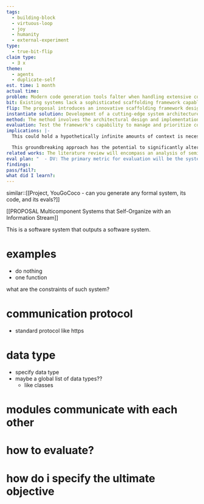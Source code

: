 ```yaml
---
tags:
  - building-block
  - virtuous-loop
  - joy
  - humanity
  - external-experiment
type:
  - true-bit-flip
claim type:
  - ∃ x
theme:
  - agents
  - duplicate-self
est. time: 1 month
actual time: 
problem: Modern code generation tools falter when handling extensive contexts that necessitate the prioritization of myriad concepts, leading to suboptimal performance and inefficiencies in software development processes.
bit: Existing systems lack a sophisticated scaffolding framework capable of intelligently managing and prioritizing the complex interplay of various components within large contexts, resulting in a static integration of software components that demands manual oversight for updates and optimizations.
flip: The proposal introduces an innovative scaffolding framework designed to autonomously prioritize concepts within vast contexts, leveraging a modular composition of deterministic and probabilistic functions, along with model components. This framework aims to facilitate the dynamic reorganization and optimization of these components in response to evolving information, thereby enhancing the system's adaptability and efficiency.
instantiate solution: Development of a cutting-edge system architecture that empowers software components to automatically restructure and refine their operations based on incoming data. This architecture will incorporate modular elements, including deterministic functions, probabilistic functions, and various model components, which will interact through meticulously defined protocols to ensure seamless adaptation and self-organization in the face of new information.
method: The method involves the architectural design and implementation of a scaffolded, modular framework that encapsulates both deterministic and probabilistic functions, along with critical model components. These modules will be designed to interact via a set of predefined protocols, allowing for the prioritization of concepts within intricate contexts, specifically tailored for advanced code generation tasks.
evaluation: Test the framework's capability to manage and prioritize context in scenarios with hypothetically infinite amounts of information and code generation needs. Using personal data management as a specific example, the evaluation will focus on the system's hierarchical structuring ability to handle multiple levels of complexity and infinite context layers. The goal is to demonstrate the framework's scalability and adaptability in modularizing systems for enhanced efficiency and dynamic reorganization.
implications: |-
  This could hold a hypothetically infinite amounts of context is necessary here to mention, and infinite amounts of code. If you think about a hierarchical system with infinite amounts of levels, that's what we're trying to achieve here by modularizing this system.

  This groundbreaking approach has the potential to significantly alter the landscape of software system design, ushering in a new era of adaptive, efficient, and self-organizing software architectures. By addressing the critical challenge of managing and prioritizing complex information in extensive contexts, the proposed framework promises to enhance the capabilities and productivity of software development processes substantially.
related works: The literature review will encompass an analysis of seminal works such as the "Peano Axioms", "Dreamcoder", "AutoML", "MoE", "soft max" papers, alongside an examination of related products like GitHub Copilot and Lean4. These resources will provide valuable insights into the realms of modular software architecture, adaptive systems, and sophisticated code generation techniques, setting a robust foundation for the proposed framework.
eval plan: "  - DV: The primary metric for evaluation will be the system's proficiency in dynamically adapting to new information streams and generating functional, effective software solutions.  - IV: The evaluation will scrutinize the system's modularity, focusing on the diversity, complexity, and interoperability of the included modules.  - Task: The core task will involve the generation and integration of the scaffolding framework and its constituent modules, ensuring cohesive and efficient operation.  - Threats: Potential scalability challenges associated with managing an expanding array of modules, and the risk of inadequacies in the protocols governing module interactions, which could compromise system functionality and efficiency."
findings: 
pass/fail?: 
what did I learn?:
---
```


similar::[[Project, YouGoCoco - can you generate any formal system, its code, and its evals?]]


[[PROPOSAL Multicomponent Systems that Self-Organize with an Information Stream]]

This is a software system that outputs a software system. 
# examples
- do nothing
- one function

what are the constraints of such system?
# communication protocol
- standard protocol like https
# data type
- specify data type
- maybe a global list of data types??
	- like classes

# modules communicate with each other


# how to evaluate? 

# how do i specify the ultimate objective


